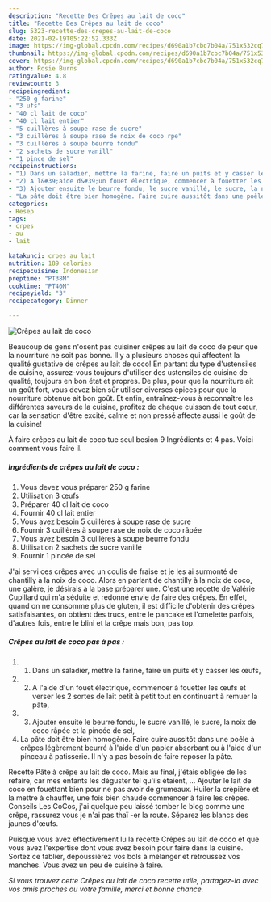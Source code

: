 ```yaml
---
description: "Recette Des Crêpes au lait de coco"
title: "Recette Des Crêpes au lait de coco"
slug: 5323-recette-des-crepes-au-lait-de-coco
date: 2021-02-19T05:22:52.333Z
image: https://img-global.cpcdn.com/recipes/d690a1b7cbc7b04a/751x532cq70/crepes-au-lait-de-coco-photo-principale-de-la-recette.jpg
thumbnail: https://img-global.cpcdn.com/recipes/d690a1b7cbc7b04a/751x532cq70/crepes-au-lait-de-coco-photo-principale-de-la-recette.jpg
cover: https://img-global.cpcdn.com/recipes/d690a1b7cbc7b04a/751x532cq70/crepes-au-lait-de-coco-photo-principale-de-la-recette.jpg
author: Rosie Burns
ratingvalue: 4.8
reviewcount: 3
recipeingredient:
- "250 g farine"
- "3 ufs"
- "40 cl lait de coco"
- "40 cl lait entier"
- "5 cuillères à soupe rase de sucre"
- "3 cuillères à soupe rase de noix de coco rpe"
- "3 cuillères à soupe beurre fondu"
- "2 sachets de sucre vanill"
- "1 pince de sel"
recipeinstructions:
- "1) Dans un saladier, mettre la farine, faire un puits et y casser les œufs,"
- "2) A l&#39;aide d&#39;un fouet électrique, commencer à fouetter les œufs et verser les 2 sortes de lait petit à petit tout en continuant à remuer la pâte,"
- "3) Ajouter ensuite le beurre fondu, le sucre vanillé, le sucre, la noix de coco râpée et la pincée de sel,"
- "La pâte doit être bien homogène. Faire cuire aussitôt dans une poêle à crêpes légèrement beurré à l&#39;aide d&#39;un papier absorbant ou à l&#39;aide d&#39;un pinceau à patisserie. Il n&#39;y a pas besoin de faire reposer la pâte."
categories:
- Resep
tags:
- crpes
- au
- lait

katakunci: crpes au lait 
nutrition: 189 calories
recipecuisine: Indonesian
preptime: "PT38M"
cooktime: "PT40M"
recipeyield: "3"
recipecategory: Dinner

---
```



![Crêpes au lait de coco](https://img-global.cpcdn.com/recipes/d690a1b7cbc7b04a/751x532cq70/crepes-au-lait-de-coco-photo-principale-de-la-recette.jpg)

Beaucoup de gens n'osent pas cuisiner crêpes au lait de coco de peur que la nourriture ne soit pas bonne. Il y a plusieurs choses qui affectent la qualité gustative de crêpes au lait de coco! En partant du type d'ustensiles de cuisine, assurez-vous toujours d'utiliser des ustensiles de cuisine de qualité, toujours en bon état et propres. De plus, pour que la nourriture ait un goût fort, vous devez bien sûr utiliser diverses épices pour que la nourriture obtenue ait bon goût. Et enfin, entraînez-vous à reconnaître les différentes saveurs de la cuisine, profitez de chaque cuisson de tout cœur, car la sensation d'être excité, calme et non pressé affecte aussi le goût de la cuisine!

<!--inarticleads1-->

À faire crêpes au lait de coco tue seul besion 9 Ingrédients et 4 pas. Voici comment vous faire il.

##### Ingrédients de crêpes au lait de coco :

1. Vous devez vous préparer 250 g farine
1. Utilisation 3 œufs
1. Préparer 40 cl lait de coco
1. Fournir 40 cl lait entier
1. Vous avez besoin 5 cuillères à soupe rase de sucre
1. Fournir 3 cuillères à soupe rase de noix de coco râpée
1. Vous avez besoin 3 cuillères à soupe beurre fondu
1. Utilisation 2 sachets de sucre vanillé
1. Fournir 1 pincée de sel


J&#39;ai servi ces crêpes avec un coulis de fraise et je les ai surmonté de chantilly à la noix de coco. Alors en parlant de chantilly à la noix de coco, une galère, je désirais à la base préparer une. C&#39;est une recette de Valérie Cupillard qui m&#39;a séduite et redonné envie de faire des crêpes. En effet, quand on ne consomme plus de gluten, il est difficile d&#39;obtenir des crêpes satisfaisantes, on obtient des trucs, entre le pancake et l&#39;omelette parfois, d&#39;autres fois, entre le blini et la crêpe mais bon, pas top. 

<!--inarticleads2-->

##### Crêpes au lait de coco pas à pas :

1. 1) Dans un saladier, mettre la farine, faire un puits et y casser les œufs,
1. 2) A l&#39;aide d&#39;un fouet électrique, commencer à fouetter les œufs et verser les 2 sortes de lait petit à petit tout en continuant à remuer la pâte,
1. 3) Ajouter ensuite le beurre fondu, le sucre vanillé, le sucre, la noix de coco râpée et la pincée de sel,
1. La pâte doit être bien homogène. Faire cuire aussitôt dans une poêle à crêpes légèrement beurré à l&#39;aide d&#39;un papier absorbant ou à l&#39;aide d&#39;un pinceau à patisserie. Il n&#39;y a pas besoin de faire reposer la pâte.


Recette Pâte à crêpe au lait de coco. Mais au final, j&#39;étais obligée de les refaire, car mes enfants les déguster tel qu&#39;ils étaient, … Ajouter le lait de coco en fouettant bien pour ne pas avoir de grumeaux. Huiler la crèpière et la mettre à chauffer, une fois bien chaude commencer à faire les crèpes. Conseils Les CoCos, j&#39;ai quelque peu laissé tomber le blog comme une crêpe, rassurez vous je n&#39;ai pas thaï -er la route. Séparez les blancs des jaunes d&#39;œufs. 

<!--inarticleads1-->

<p>
Puisque vous avez effectivement lu la recette Crêpes au lait de coco et que vous avez l'expertise dont vous avez besoin pour faire dans la cuisine. Sortez ce tablier, dépoussiérez vos bols à mélanger et retroussez vos manches. Vous avez un peu de cuisine à faire.
</p>

<p>
<i>Si vous trouvez cette Crêpes au lait de coco recette utile, partagez-la avec vos amis proches ou votre famille, merci et bonne chance.</i>
</p>

